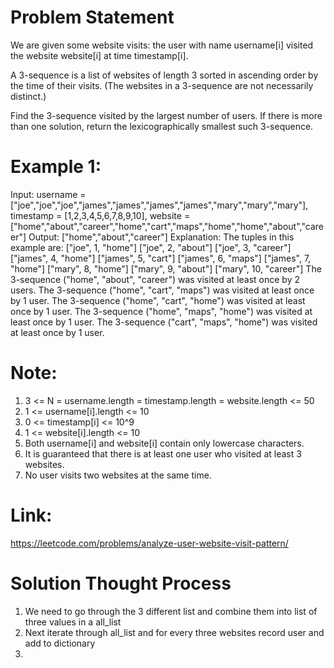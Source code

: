 # Problem Statement

We are given some website visits: the user with name username[i] visited the website website[i] at time timestamp[i].

A 3-sequence is a list of websites of length 3 sorted in ascending order by the time of their visits.  (The websites in a 3-sequence are not necessarily distinct.)

Find the 3-sequence visited by the largest number of users. If there is more than one solution, return the lexicographically smallest such 3-sequence.

# Example 1:

Input: username = ["joe","joe","joe","james","james","james","james","mary","mary","mary"], timestamp = [1,2,3,4,5,6,7,8,9,10], website = ["home","about","career","home","cart","maps","home","home","about","career"]
Output: ["home","about","career"]
Explanation: 
The tuples in this example are:
["joe", 1, "home"]
["joe", 2, "about"]
["joe", 3, "career"]
["james", 4, "home"]
["james", 5, "cart"]
["james", 6, "maps"]
["james", 7, "home"]
["mary", 8, "home"]
["mary", 9, "about"]
["mary", 10, "career"]
The 3-sequence ("home", "about", "career") was visited at least once by 2 users.
The 3-sequence ("home", "cart", "maps") was visited at least once by 1 user.
The 3-sequence ("home", "cart", "home") was visited at least once by 1 user.
The 3-sequence ("home", "maps", "home") was visited at least once by 1 user.
The 3-sequence ("cart", "maps", "home") was visited at least once by 1 user.

# Note:

1. 3 <= N = username.length = timestamp.length = website.length <= 50
2. 1 <= username[i].length <= 10
3. 0 <= timestamp[i] <= 10^9
4. 1 <= website[i].length <= 10
5. Both username[i] and website[i] contain only lowercase characters.
6. It is guaranteed that there is at least one user who visited at least 3 websites.
7. No user visits two websites at the same time.

# Link: 

https://leetcode.com/problems/analyze-user-website-visit-pattern/

# Solution Thought Process

1. We need to go through the 3 different list and combine them into list of three values in a all_list
2. Next iterate through all_list and for every three websites record user and add to dictionary 
3. 